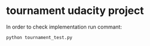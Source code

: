 # tournament udacity project

In order to check implementation run commant:

    python tournament_test.py
